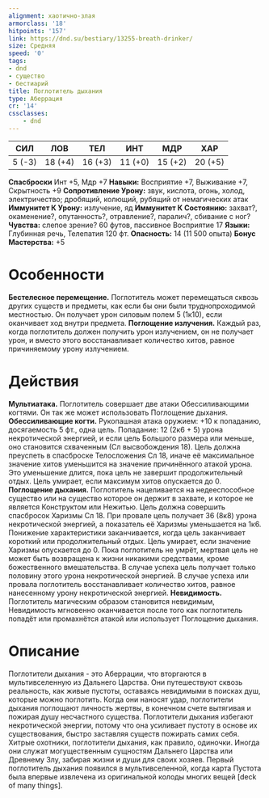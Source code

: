 ```yaml
---
alignment: хаотично-злая
armorclass: '18'
hitpoints: '157'
link: https://dnd.su/bestiary/13255-breath-drinker/
size: Средняя
speed: '0'
tags:
- dnd
- существо
- бестиарий
title: Поглотитель дыхания
type: Аберрация
cr: '14'
cssclasses:
    - dnd
---
```



| СИЛ | ЛОВ | ТЕЛ | ИНТ | МДР | ХАР |
|---|---|---|---|---|---|
| 5 (-3) | 18 (+4) | 16 (+3) | 11 (+0) | 15 (+2) | 20 (+5) |
**Спасброски** Инт +5, Мдр +7
**Навыки:** Восприятие +7, Выживание +7, Скрытность +9
**Сопротивление Урону:** звук, кислота, огонь, холод, электричество; дробящий, колющий, рубящий от немагических атак
**Иммунитет К Урону:** излучение, яд
**Иммунитет К Состоянию:** захват?, окаменение?, опутанность?, отравление?, паралич?, сбивание с ног?
**Чувства:** слепое зрение? 60 футов, пассивное Восприятие 17
**Языки:** Глубинная речь, Телепатия 120 фт.
**Опасность:** 14 (11 500 опыта)
**Бонус Мастерства:** +5


# Особенности
**Бестелесное перемещение.** Поглотитель может перемещаться сквозь других существ и предметы, как если бы они были труднопроходимой местностью. Он получает урон силовым полем 5 (1к10), если оканчивает ход внутри предмета.
**Поглощение излучения.** Каждый раз, когда поглотитель должен получить урон излучением, он не получает урон, и вместо этого восстанавливает количество хитов, равное причиняемому урону излучением.


# Действия
**Мультиатака.** Поглотитель совершает две атаки Обессиливающими когтями. Он так же может использовать Поглощение дыхания.
**Обессиливающие когти.** Рукопашная атака оружием: +10 к попаданию, досягаемость 5 фт., одна цель. Попадание: 12 (2к6 + 5) урона некротической энергией, и если цель Большого размера или меньше, оно становится схваченным (Сл высвобождения 18). Цель должна преуспеть в спасброске Телосложения Сл 18, иначе её максимальное значение хитов уменьшится на значение причинённого атакой урона. Это уменьшение длится, пока цель не завершит продолжительный отдых. Цель умирает, если максимум хитов опускается до 0.
**Поглощение дыхания.** Поглотитель нацеливается на недееспособное существо или на существо которое он держит в захвате, и которое не является Конструктом или Нежитью. Цель должна совершить спасбросок Харизмы Сл 18. При провале цель получает 36 (8к8) урона некротической энергией, а показатель её Харизмы уменьшается на 1к6. Понижение характеристики заканчивается, когда цель заканчивает короткий или продолжительный отдых. Цель умирает, если значение Харизмы опускается до 0. Пока поглотитель не умрёт, мертвая цель не может быть возвращена к жизни никакими средствами, кроме божественного вмешательства. В случае успеха цель получает только половину этого урона некротической энергией. В случае успеха или провала поглотитель восстанавливает количество хитов, равное нанесенному урону некротической энергией.
**Невидимость.** Поглотитель магическим образом становится невидимым, Невидимость мгновенно оканчивается после того как поглотитель попадёт или промахнётся атакой или использует Поглощение дыхания.


# Описание
Поглотители дыхания - это Аберрации, что вторгаются в мультивселенную из Дальнего Царства. Они путешествуют сквозь реальность, как живые пустоты, оставаясь невидимыми в поисках душ, которые можно поглотить. Когда они наносят удар, поглотители дыхания поглощают личность жертвы, в конечном счете вытягивая и пожирая душу несчастного существа. Поглотители дыхания избегают некротической энергии, потому что она усиливает пустоту в основе их существования, быстро заставляя существ пожирать самих себя. Хитрые охотники, поглотители дыхания, как правило, одиночки. Иногда они служат могущественным сущностям Дальнего Царства или Древнему Злу, забирая жизни и души для своих хозяев. Первый поглотитель дыхания появился в мультивселенной, когда карта Пустота была впервые извлечена из оригинальной колоды многих вещей [deck of many things].